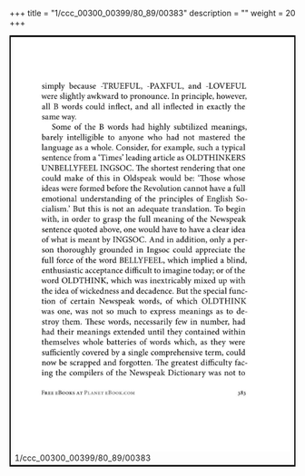 +++
title = "1/ccc_00300_00399/80_89/00383"
description = ""
weight = 20
+++

<table style="border:2px solid black;max-width:800px;max-height:800px;" 
><tr><td>
<img class="center-fit-jpg"
src="/jpg_/out_jpg_1984__383.jpg">
1/ccc_00300_00399/80_89/00383
</img></td></tr></table>
